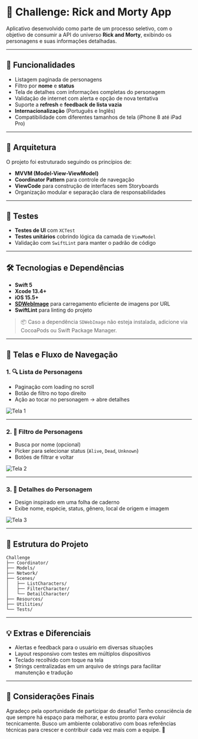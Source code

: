 # 🚀 Challenge: Rick and Morty App

Aplicativo desenvolvido como parte de um processo seletivo, com o objetivo de consumir a API do universo **Rick and Morty**, exibindo os personagens e suas informações detalhadas.

---

## 📱 Funcionalidades

- Listagem paginada de personagens
- Filtro por **nome** e **status**
- Tela de detalhes com informações completas do personagem
- Validação de internet com alerta e opção de nova tentativa
- Suporte a **refresh** e **feedback de lista vazia**
- **Internacionalização** (Português e Inglês)
- Compatibilidade com diferentes tamanhos de tela (iPhone 8 até iPad Pro)

---

## 🧱 Arquitetura

O projeto foi estruturado seguindo os princípios de:

- **MVVM (Model-View-ViewModel)**
- **Coordinator Pattern** para controle de navegação
- **ViewCode** para construção de interfaces sem Storyboards
- Organização modular e separação clara de responsabilidades

---

## 🧪 Testes

- **Testes de UI** com `XCTest`
- **Testes unitários** cobrindo lógica da camada de `ViewModel`
- Validação com `SwiftLint` para manter o padrão de código

---

## 🛠 Tecnologias e Dependências

- **Swift 5**
- **Xcode 13.4+**
- **iOS 15.5+**
- **[SDWebImage](https://github.com/SDWebImage/SDWebImage)** para carregamento eficiente de imagens por URL
- **SwiftLint** para linting do projeto

> 📦 Caso a dependência `SDWebImage` não esteja instalada, adicione via CocoaPods ou Swift Package Manager.

---

## 🧭 Telas e Fluxo de Navegação

### 1. 🔍 Lista de Personagens

- Paginação com loading no scroll
- Botão de filtro no topo direito
- Ação ao tocar no personagem → abre detalhes

![Tela 1](https://github.com/willmoreira/Challenge/assets/32074474/5ea0328d-ae8c-40b3-bd9d-b5beb76cbac3)

---

### 2. 🧪 Filtro de Personagens

- Busca por nome (opcional)
- Picker para selecionar status (`Alive`, `Dead`, `Unknown`)
- Botões de filtrar e voltar

![Tela 2](https://github.com/willmoreira/Challenge/assets/32074474/21f86d3c-6b8f-44b5-bb01-3c9a80004d73)

---

### 3. 📄 Detalhes do Personagem

- Design inspirado em uma folha de caderno
- Exibe nome, espécie, status, gênero, local de origem e imagem

![Tela 3](https://github.com/willmoreira/Challenge/assets/32074474/72c6dbf9-3a8a-43dc-9980-590479303589)

---

## 📂 Estrutura do Projeto

```
Challenge
├── Coordinator/
├── Models/
├── Network/
├── Scenes/
│   ├── ListCharacters/
│   ├── FilterCharacter/
│   └── DetailCharacter/
├── Resources/
├── Utilities/
└── Tests/
```

---

## 💡 Extras e Diferenciais

- Alertas e feedback para o usuário em diversas situações
- Layout responsivo com testes em múltiplos dispositivos
- Teclado recolhido com toque na tela
- Strings centralizadas em um arquivo de strings para facilitar manutenção e tradução

---

## 🙏 Considerações Finais

Agradeço pela oportunidade de participar do desafio! Tenho consciência de que sempre há espaço para melhorar, e estou pronto para evoluir tecnicamente. Busco um ambiente colaborativo com boas referências técnicas para crescer e contribuir cada vez mais com a equipe. 🚀

